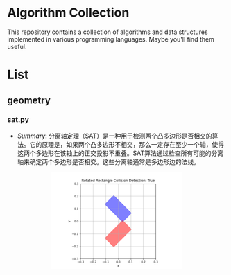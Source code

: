 # Algorithm Collection

This repository contains a collection of algorithms and data structures implemented in various programming languages. Maybe you'll find them useful.

# List
## geometry
### sat.py
- *Summary*: 分离轴定理（SAT）是一种用于检测两个凸多边形是否相交的算法。它的原理是，如果两个凸多边形不相交，那么一定存在至少一个轴，使得这两个多边形在该轴上的正交投影不重叠。SAT算法通过检查所有可能的分离轴来确定两个多边形是否相交。这些分离轴通常是多边形边的法线。

<p align="center">
    <img src="img/sat.png" width="300">
</p>
